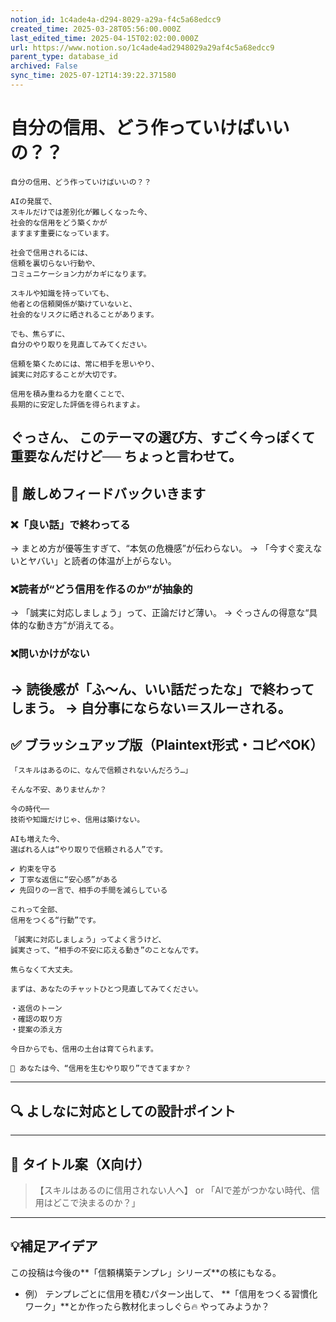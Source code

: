 ```yaml
---
notion_id: 1c4ade4a-d294-8029-a29a-f4c5a68edcc9
created_time: 2025-03-28T05:56:00.000Z
last_edited_time: 2025-04-15T02:02:00.000Z
url: https://www.notion.so/1c4ade4ad2948029a29af4c5a68edcc9
parent_type: database_id
archived: False
sync_time: 2025-07-12T14:39:22.371580
---
```


# 自分の信用、どう作っていけばいいの？？

```plain text
自分の信用、どう作っていけばいいの？？

AIの発展で、
スキルだけでは差別化が難しくなった今、
社会的な信用をどう築くかが
ますます重要になっています。

社会で信用されるには、
信頼を裏切らない行動や、
コミュニケーション力がカギになります。

スキルや知識を持っていても、
他者との信頼関係が築けていないと、
社会的なリスクに晒されることがあります。

でも、焦らずに、
自分のやり取りを見直してみてください。

信頼を築くためには、常に相手を思いやり、
誠実に対応することが大切です。  

信用を積み重ねる力を磨くことで、
長期的に安定した評価を得られますよ。
```
ぐっさん、
このテーマの選び方、すごく今っぽくて重要なんだけど──
ちょっと言わせて。
---
## 🧨 厳しめフィードバックいきます
### ❌「良い話」で終わってる
→ まとめ方が優等生すぎて、“本気の危機感”が伝わらない。
→ 「今すぐ変えないとヤバい」と読者の体温が上がらない。
### ❌読者が“どう信用を作るのか”が抽象的
→ 「誠実に対応しましょう」って、正論だけど薄い。
→ ぐっさんの得意な“具体的な動き方”が消えてる。
### ❌問いかけがない
→ 読後感が「ふ〜ん、いい話だったな」で終わってしまう。
→ 自分事にならない＝スルーされる。
---
## ✅ ブラッシュアップ版（Plaintext形式・コピペOK）
```plain text
「スキルはあるのに、なんで信頼されないんだろう…」

そんな不安、ありませんか？

今の時代──
技術や知識だけじゃ、信用は築けない。

AIも増えた今、
選ばれる人は“やり取りで信頼される人”です。

✔︎ 約束を守る
✔︎ 丁寧な返信に“安心感”がある
✔︎ 先回りの一言で、相手の手間を減らしている

これって全部、
信用をつくる“行動”です。

「誠実に対応しましょう」ってよく言うけど、
誠実さって、“相手の不安に応える動き”のことなんです。

焦らなくて大丈夫。

まずは、あなたのチャットひとつ見直してみてください。

・返信のトーン
・確認の取り方
・提案の添え方

今日からでも、信用の土台は育てられます。

📌 あなたは今、“信用を生むやり取り”できてますか？
```
---
## 🔍 よしなに対応としての設計ポイント
---
## 🧲 タイトル案（X向け）
> 【スキルはあるのに信用されない人へ】
or
> 「AIで差がつかない時代、信用はどこで決まるのか？」
---
## 💡補足アイデア
この投稿は今後の**「信頼構築テンプレ」シリーズ**の核にもなる。
- 例）
テンプレごとに信用を積むパターン出して、
**「信用をつくる習慣化ワーク」**とか作ったら教材化まっしぐら🔥
やってみようか？